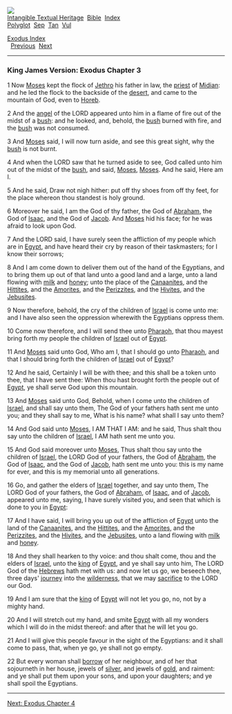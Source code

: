 [![](../../cdshop/ithlogo.png)](../../index)  
[Intangible Textual Heritage](../../index)  [Bible](../index) 
[Index](index)   
[Polyglot](../poly/exo003)  [Sep](../sep/exo003)  [Tan](../tan/exo003) 
[Vul](../vul/exo003)   
  
[Exodus Index](exo)  
  [Previous](exo002)  [Next](exo004) 

------------------------------------------------------------------------

### King James Version: Exodus Chapter 3

<span id="001">1</span> Now [Moses](../ebd/ebd260.htm#003) kept the
flock of [Jethro](../ebd/ebd206.htm#000) his father in law, the
[priest](../ebd/ebd300.htm#003) of [Midian](../ebd/ebd253.htm#007): and
he led the flock to the backside of the [desert](../ebd/ebd102.htm#000),
and came to the mountain of God, even to
[Horeb](../ebd/ebd181.htm#009).  

<span id="002">2</span> And the [angel](../ebd/ebd024.htm#001) of the
LORD appeared unto him in a flame of fire out of the midst of a
[bush](../ebd/ebd067.htm#000): and he looked, and, behold, the
[bush](../ebd/ebd067.htm#000) burned with fire, and the
[bush](../ebd/ebd067.htm#000) was not consumed.  

<span id="003">3</span> And [Moses](../ebd/ebd260.htm#003) said, I will
now turn aside, and see this great sight, why the
[bush](../ebd/ebd067.htm#000) is not burnt.  

<span id="004">4</span> And when the LORD saw that he turned aside to
see, God called unto him out of the midst of the
[bush](../ebd/ebd067.htm#000), and said, [Moses](../ebd/ebd260.htm#003),
[Moses](../ebd/ebd260.htm#003). And he said, Here am I.  

<span id="005">5</span> And he said, Draw not nigh hither: put off thy
shoes from off thy feet, for the place whereon thou standest is holy
ground.  

<span id="006">6</span> Moreover he said, I am the God of thy father,
the God of [Abraham](../ebd/ebd005.htm#005), the God of
[Isaac](../ebd/ebd189.htm#006), and the God of
[Jacob](../ebd/ebd194.htm#007). And [Moses](../ebd/ebd260.htm#003) hid
his face; for he was afraid to look upon God.  

<span id="007">7</span> And the LORD said, I have surely seen the
affliction of my people which are in [Egypt](../ebd/ebd113.htm#009), and
have heard their cry by reason of their taskmasters; for I know their
sorrows;  

<span id="008">8</span> And I am come down to deliver them out of the
hand of the Egyptians, and to bring them up out of that land unto a good
land and a large, unto a land flowing with [milk](../ebd/ebd255.htm#000)
and [honey](../ebd/ebd181.htm#001); unto the place of the
[Canaanites](../ebd/ebd070.htm#007), and the
[Hittites](../ebd/ebd179.htm#006), and the
[Amorites](../ebd/ebd021.htm#006), and the
[Perizzites](../ebd/ebd290.htm#006), and the
[Hivites](../ebd/ebd179.htm#007), and the
[Jebusites](../ebd/ebd199.htm#004).  

<span id="009">9</span> Now therefore, behold, the cry of the children
of [Israel](../ebd/ebd191.htm#000) is come unto me: and I have also seen
the oppression wherewith the Egyptians oppress them.  

<span id="010">10</span> Come now therefore, and I will send thee unto
[Pharaoh](../ebd/ebd292.htm#005), that thou mayest bring forth my people
the children of [Israel](../ebd/ebd191.htm#000) out of
[Egypt](../ebd/ebd113.htm#009).  

<span id="011">11</span> And [Moses](../ebd/ebd260.htm#003) said unto
God, Who am I, that I should go unto [Pharaoh](../ebd/ebd292.htm#005),
and that I should bring forth the children of
[Israel](../ebd/ebd191.htm#000) out of [Egypt](../ebd/ebd113.htm#009)?  

<span id="012">12</span> And he said, Certainly I will be with thee; and
this shall be a token unto thee, that I have sent thee: When thou hast
brought forth the people out of [Egypt](../ebd/ebd113.htm#009), ye shall
serve God upon this mountain.  

<span id="013">13</span> And [Moses](../ebd/ebd260.htm#003) said unto
God, Behold, when I come unto the children of
[Israel](../ebd/ebd191.htm#000), and shall say unto them, The God of
your fathers hath sent me unto you; and they shall say to me, What is
his name? what shall I say unto them?  

<span id="014">14</span> And God said unto
[Moses](../ebd/ebd260.htm#003), I AM THAT I AM: and he said, Thus shalt
thou say unto the children of [Israel](../ebd/ebd191.htm#000), I AM hath
sent me unto you.  

<span id="015">15</span> And God said moreover unto
[Moses](../ebd/ebd260.htm#003), Thus shalt thou say unto the children of
[Israel](../ebd/ebd191.htm#000), the LORD God of your fathers, the God
of [Abraham](../ebd/ebd005.htm#005), the God of
[Isaac](../ebd/ebd189.htm#006), and the God of
[Jacob](../ebd/ebd194.htm#007), hath sent me unto you: this is my name
for ever, and this is my memorial unto all generations.  

<span id="016">16</span> Go, and gather the elders of
[Israel](../ebd/ebd191.htm#000) together, and say unto them, The LORD
God of your fathers, the God of [Abraham](../ebd/ebd005.htm#005), of
[Isaac](../ebd/ebd189.htm#006), and of [Jacob](../ebd/ebd194.htm#007),
appeared unto me, saying, I have surely visited you, and seen that which
is done to you in [Egypt](../ebd/ebd113.htm#009):  

<span id="017">17</span> And I have said, I will bring you up out of the
affliction of [Egypt](../ebd/ebd113.htm#009) unto the land of the
[Canaanites](../ebd/ebd070.htm#007), and the
[Hittites](../ebd/ebd179.htm#006), and the
[Amorites](../ebd/ebd021.htm#006), and the
[Perizzites](../ebd/ebd290.htm#006), and the
[Hivites](../ebd/ebd179.htm#007), and the
[Jebusites](../ebd/ebd199.htm#004), unto a land flowing with
[milk](../ebd/ebd255.htm#000) and [honey](../ebd/ebd181.htm#001).  

<span id="018">18</span> And they shall hearken to thy voice: and thou
shalt come, thou and the elders of [Israel](../ebd/ebd191.htm#000), unto
the [king](../ebd/ebd219.htm#001) of [Egypt](../ebd/ebd113.htm#009), and
ye shall say unto him, The LORD God of the
[Hebrews](../ebd/ebd171.htm#001) hath met with us: and now let us go, we
beseech thee, three days' [journey](../ebd/ebd212.htm#001) into the
[wilderness](../ebd/ebd381.htm#005), that we may
[sacrifice](../ebd/ebd318.htm#002) to the LORD our God.  

<span id="019">19</span> And I am sure that the
[king](../ebd/ebd219.htm#001) of [Egypt](../ebd/ebd113.htm#009) will not
let you go, no, not by a mighty hand.  

<span id="020">20</span> And I will stretch out my hand, and smite
[Egypt](../ebd/ebd113.htm#009) with all my wonders which I will do in
the midst thereof: and after that he will let you go.  

<span id="021">21</span> And I will give this people favour in the sight
of the Egyptians: and it shall come to pass, that, when ye go, ye shall
not go empty.  

<span id="022">22</span> But every woman shall
[borrow](../ebd/ebd062.htm#007) of her neighbour, and of her that
sojourneth in her house, jewels of [silver](../ebd/ebd344.htm#000), and
jewels of [gold](../ebd/ebd152.htm#001), and raiment: and ye shall put
them upon your sons, and upon your daughters; and ye shall spoil the
Egyptians.  

------------------------------------------------------------------------

[Next: Exodus Chapter 4](exo004)
